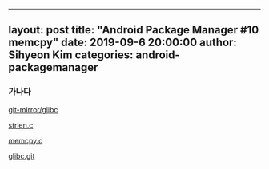 ----
layout: post
title: "Android Package Manager #10 memcpy"
date: 2019-09-6 20:00:00
author: Sihyeon Kim
categories: android-packagemanager
----

### 가나다  

[git-mirror/glibc](https://github.molgen.mpg.de/git-mirror/glibc)  

[strlen.c](https://github.molgen.mpg.de/git-mirror/glibc/blob/master/string/strlen.c)  

[memcpy.c](https://github.molgen.mpg.de/git-mirror/glibc/blob/master/sysdeps/tile/tilegx/memcpy.c)  

[glibc.git](https://sourceware.org/git/?p=glibc.git)  
